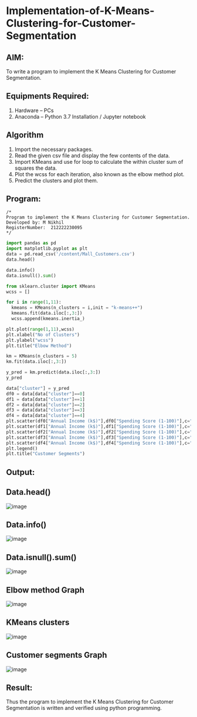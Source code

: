 # Implementation-of-K-Means-Clustering-for-Customer-Segmentation

## AIM:
To write a program to implement the K Means Clustering for Customer Segmentation.

## Equipments Required:
1. Hardware – PCs
2. Anaconda – Python 3.7 Installation / Jupyter notebook

## Algorithm
1. Import the necessary packages.
2. Read the given csv file and display the few contents of the data.
3. Import KMeans and use for loop to calculate the within cluster sum of squares the data.
4. Plot the wcss for each iteration, also known as the elbow method plot.
5. Predict the clusters and plot them. 

## Program:
```
/*
Program to implement the K Means Clustering for Customer Segmentation.
Developed by: M Nikhil
RegisterNumber:  212222230095
*/
```
```python
import pandas as pd
import matplotlib.pyplot as plt
data = pd.read_csv('/content/Mall_Customers.csv')
data.head()

data.info()
data.isnull().sum()

from sklearn.cluster import KMeans
wcss = []

for i in range(1,11):
  kmeans = KMeans(n_clusters = i,init = "k-means++")
  kmeans.fit(data.iloc[:,3:])
  wcss.append(kmeans.inertia_)

plt.plot(range(1,11),wcss)
plt.xlabel("No of Clusters")
plt.ylabel("wcss")
plt.title("Elbow Method")

km = KMeans(n_clusters = 5)
km.fit(data.iloc[:,3:])

y_pred = km.predict(data.iloc[:,3:])
y_pred

data["cluster"] = y_pred
df0 = data[data["cluster"]==0]
df1 = data[data["cluster"]==1]
df2 = data[data["cluster"]==2]
df3 = data[data["cluster"]==3]
df4 = data[data["cluster"]==4]
plt.scatter(df0["Annual Income (k$)"],df0["Spending Score (1-100)"],c="red",label="cluster0")
plt.scatter(df1["Annual Income (k$)"],df1["Spending Score (1-100)"],c="black",label="cluster1")
plt.scatter(df2["Annual Income (k$)"],df2["Spending Score (1-100)"],c="blue",label="cluster2")
plt.scatter(df3["Annual Income (k$)"],df3["Spending Score (1-100)"],c="green",label="cluster3")
plt.scatter(df4["Annual Income (k$)"],df4["Spending Score (1-100)"],c="magenta",label="cluster4")
plt.legend()
plt.title("Customer Segments")
```

## Output:
## Data.head()
![image](https://github.com/R-Udayakumar/Implementation-of-K-Means-Clustering-for-Customer-Segmentation/assets/118708024/340c7efe-e8c3-4146-82e5-661c25d41502)

## Data.info()
![image](https://github.com/R-Udayakumar/Implementation-of-K-Means-Clustering-for-Customer-Segmentation/assets/118708024/f5fcc2cc-602f-4479-9046-a3d9136361df)

## Data.isnull().sum() 
![image](https://github.com/R-Udayakumar/Implementation-of-K-Means-Clustering-for-Customer-Segmentation/assets/118708024/51402416-a33c-4aa3-9061-85c0ec68333c)

## Elbow method Graph
![image](https://github.com/R-Udayakumar/Implementation-of-K-Means-Clustering-for-Customer-Segmentation/assets/118708024/12d18709-4308-4412-a5e9-d4383a101bdb)

## KMeans clusters
![image](https://github.com/R-Udayakumar/Implementation-of-K-Means-Clustering-for-Customer-Segmentation/assets/118708024/8d0fdfdf-47ef-45be-8351-4a3b0d2a5f38)

## Customer segments Graph
![image](https://github.com/R-Udayakumar/Implementation-of-K-Means-Clustering-for-Customer-Segmentation/assets/118708024/e262302e-2479-47cd-a2e8-761c35c123b8)



## Result:
Thus the program to implement the K Means Clustering for Customer Segmentation is written and verified using python programming.

